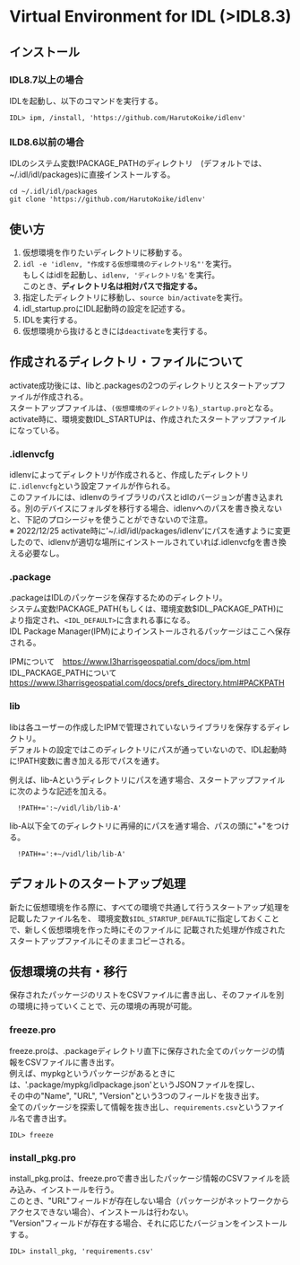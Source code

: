 # Virtual Environment for IDL (>IDL8.3)

## インストール
### IDL8.7以上の場合
IDLを起動し、以下のコマンドを実行する。<br>
```
IDL> ipm, /install, 'https://github.com/HarutoKoike/idlenv'
```
### ILD8.6以前の場合
IDLのシステム変数!PACKAGE_PATHのディレクトリ　(デフォルトでは、~/.idl/idl/packages)に直接インストールする。<br>
```
cd ~/.idl/idl/packages
git clone 'https://github.com/HarutoKoike/idlenv'
```

## 使い方
1. 仮想環境を作りたいディレクトリに移動する。
2. `idl -e 'idlenv, "作成する仮想環境のディレクトリ名"'`を実行。<br>
    もしくはidlを起動し、`idlenv, 'ディレクトリ名'`を実行。 <br>
    このとき、**ディレクトリ名は相対パスで指定する。**
3. 指定したディレクトリに移動し、`source bin/activate`を実行。
4. idl_startup.proにIDL起動時の設定を記述する。
5. IDLを実行する。
6. 仮想環境から抜けるときには`deactivate`を実行する。


## 作成されるディレクトリ・ファイルについて
activate成功後には、libと.packagesの2つのディレクトリとスタートアップファイルが作成される。 <br>
スタートアップファイルは、`(仮想環境のディレクトリ名)_startup.pro`となる。　<br>
activate時に、環境変数IDL_STARTUPは、作成されたスタートアップファイルになっている。

### .idlenvcfg
idlenvによってディレクトリが作成されると、作成したディレクトリに`.idlenvcfg`という設定ファイルが作られる。<br>
このファイルには、idlenvのライブラリのパスとidlのバージョンが書き込まれる。別のデバイスにフォルダを移行する場合、idlenvへのパスを書き換えないと、下記のプロシージャを使うことができないので注意。<br>
※ 2022/12/25 activate時に'~/.idl/idl/packages/idlenv'にパスを通すように変更したので、idlenvが適切な場所にインストールされていれば.idlenvcfgを書き換える必要なし。

### .package
.packageはIDLのパッケージを保存するためのディレクトリ。<br>
システム変数!PACKAGE_PATH(もしくは、環境変数$IDL_PACKAGE_PATH)により指定され、`<IDL_DEFAULT>`に含まれる事になる。<br>
IDL Package Manager(IPM)によりインストールされるパッケージはここへ保存される。<br>

IPMについて　https://www.l3harrisgeospatial.com/docs/ipm.html <br>
IDL_PACKAGE_PATHについて https://www.l3harrisgeospatial.com/docs/prefs_directory.html#PACKPATH 




### lib
libは各ユーザーの作成したIPMで管理されていないライブラリを保存するディレクトリ。<br>
デフォルトの設定ではこのディレクトリにパスが通っていないので、IDL起動時に!PATH変数に書き加える形でパスを通す。

例えば、lib-Aというディレクトリにパスを通す場合、スタートアップファイルに次のような記述を加える。 
```{idl}
  !PATH+=':~/vidl/lib/lib-A'
```
lib-A以下全てのディレクトリに再帰的にパスを通す場合、パスの頭に"+"をつける。
```{idl}
  !PATH+=':+~/vidl/lib/lib-A'
```


## デフォルトのスタートアップ処理
新たに仮想環境を作る際に、すべての環境で共通して行うスタートアップ処理を記載したファイル名を、
環境変数`$IDL_STARTUP_DEFAULT`に指定しておくことで、新しく仮想環境を作った時にそのファイルに
記載された処理が作成されたスタートアップファイルにそのままコピーされる。


## 仮想環境の共有・移行
保存されたパッケージのリストをCSVファイルに書き出し、そのファイルを別の環境に持っていくことで、元の環境の再現が可能。

### freeze.pro
freeze.proは、.packageディレクトリ直下に保存された全てのパッケージの情報をCSVファイルに書き出す。 <br>
例えば、mypkgというパッケージがあるときには、'.package/mypkg/idlpackage.json'というJSONファイルを探し、 <br>
その中の"Name", "URL", "Version"という3つのフィールドを抜き出す。<br>
全てのパッケージを探索して情報を抜き出し、`requirements.csv`というファイル名で書き出す。<br>
```
IDL> freeze
```

### install_pkg.pro
install_pkg.proは、freeze.proで書き出したパッケージ情報のCSVファイルを読み込み、インストールを行う。<br>
このとき、"URL"フィールドが存在しない場合（パッケージがネットワークからアクセスできない場合）、インストールは行わない。<br>
"Version"フィールドが存在する場合、それに応じたバージョンをインストールする。<br>
```
IDL> install_pkg, 'requirements.csv'
```
